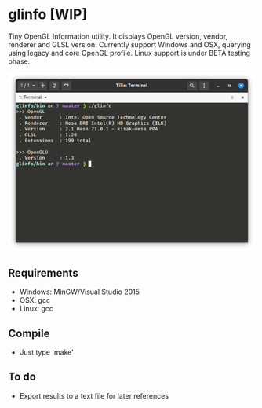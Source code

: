# glinfo [WIP]
Tiny OpenGL Information utility. It displays OpenGL version, vendor, renderer and GLSL version.
Currently support Windows and OSX, querying using legacy and core OpenGL profile. Linux support
is under BETA testing phase.

![linf](https://github.com/dzutrinh/glinfo/blob/master/screens/glinfo_linux.png)

## Requirements
* Windows: MinGW/Visual Studio 2015
* OSX: gcc 
* Linux: gcc

## Compile
* Just type 'make'

## To do
* Export results to a text file for later references

